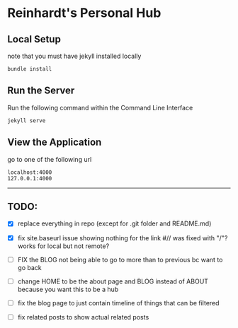 # Reinhardt's Personal Hub

## Local Setup

note that you must have jekyll installed locally
```
bundle install
```

## Run the Server

Run the following command within the Command Line Interface
```
jekyll serve
```

## View the Application

go to one of the following url
```
localhost:4000
127.0.0.1:4000
```

---

## TODO:

- [x] replace everything in repo (except for .git folder and README.md)
- [x] fix site.baseurl issue showing nothing for the link #// was fixed with "/"? works for local but not remote?

- [ ] FIX the BLOG not being able to go to more than to previous bc want to go back

- [ ] change HOME to be the about page and BLOG instead of ABOUT because you want this to be a hub
- [ ] fix the blog page to just contain timeline of things that can be filtered
- [ ] fix related posts to show actual related posts
